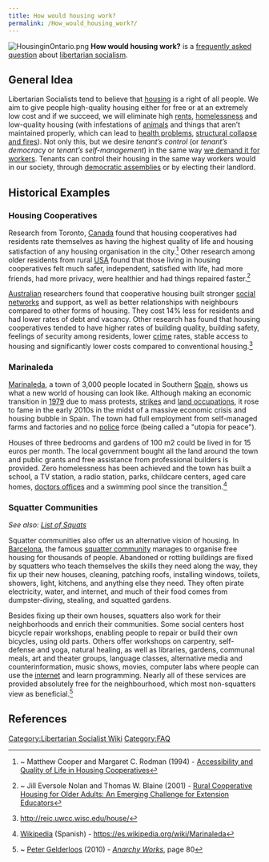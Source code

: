 ```yaml
---
title: How would housing work?
permalink: /How_would_housing_work?/
---
```


![](HousinginOntario.png "HousinginOntario.png") **How would housing
work?** is a [frequently asked
question](Introduction_to_Libertarian_Socialism#FAQ.md "wikilink") about
[libertarian socialism](Libertarian_Socialism.md "wikilink").

## General Idea

Libertarian Socialists tend to believe that
[housing](housing.md "wikilink") is a right of all people. We aim to give
people high-quality housing either for free or at an extremely low cost
and if we succeed, we will eliminate high [rents](Rent.md "wikilink"),
[homelessness](homelessness.md "wikilink") and low-quality housing (with
infestations of [animals](Animal.md "wikilink") and things that aren’t
maintained properly, which can lead to [health
problems](Health.md "wikilink"), [structural collapse and
fires](Disasters.md "wikilink")). Not only this, but we desire *tenant’s
control* (or *tenant’s democrac*y or *tenant’s self-management*) in the
same way [we demand it for
workers](Workers'_Self-Management.md "wikilink"). Tenants can control their
housing in the same way workers would in our society, through
[democratic assemblies](Democratic_Assembly.md "wikilink") or by electing
their landlord.

## Historical Examples

### Housing Cooperatives

Research from Toronto, [Canada](Canada.md "wikilink") found that housing
cooperatives had residents rate themselves as having the highest quality
of life and housing satisfaction of any housing organisation in the
city.[^1] Other research among older residents from rural
[USA](United_States_of_America.md "wikilink") found that those living in
housing cooperatives felt much safer, independent, satisfied with life,
had more friends, had more privacy, were healthier and had things
repaired faster.[^2]

[Australian](Australia.md "wikilink") researchers found that cooperative
housing built stronger [social networks](Social_Network.md "wikilink") and
support, as well as better relationships with neighbours compared to
other forms of housing. They cost 14% less for residents and had lower
rates of debt and vacancy. Other research has found that housing
cooperatives tended to have higher rates of building quality, building
safety, feelings of security among residents, lower
[crime](crime.md "wikilink") rates, stable access to housing and
significantly lower costs compared to conventional housing.[^3]

### Marinaleda

[Marinaleda](Marinaleda.md "wikilink"), a town of 3,000 people located in
Southern [Spain](Spain.md "wikilink"), shows us what a new world of housing
can look like. Although making an economic transition in
[1979](Timeline_of_Libertarian_Socialism_in_Southern_Europe.md "wikilink")
due to mass protests, [strikes](Strike.md "wikilink") and [land
occupations](Occupation_(Protest).md "wikilink"), it rose to fame in the
early 2010s in the midst of a massive economic crisis and housing bubble
in Spain. The town had full employment from self-managed farms and
factories and no [police](police.md "wikilink") force (being called a
"utopia for peace").

Houses of three bedrooms and gardens of 100 m2 could be lived in for 15
euros per month. The local government bought all the land around the
town and public grants and free assistance from professional builders is
provided. Zero homelessness has been achieved and the town has built a
school, a TV station, a radio station, parks, childcare centers, aged
care homes, [doctors offices](Healthcare.md "wikilink") and a swimming pool
since the transition.[^4]

### Squatter Communities

*See also: [List of Squats](List_of_Squats.md "wikilink")*

Squatter communities also offer us an alternative vision of housing. In
[Barcelona](Barcelona.md "wikilink"), the famous [squatter
community](Barcelona_Squatter_Community.md "wikilink") manages to organise
free housing for thousands of people. Abandoned or rotting buildings are
fixed by squatters who teach themselves the skills they need along the
way, they fix up their new houses, cleaning, patching roofs, installing
windows, toilets, showers, light, kitchens, and anything else they need.
They often pirate electricity, water, and internet, and much of their
food comes from dumpster-diving, stealing, and squatted gardens.

Besides fixing up their own houses, squatters also work for their
neighborhoods and enrich their communities. Some social centers host
bicycle repair workshops, enabling people to repair or build their own
bicycles, using old parts. Others offer workshops on carpentry,
self-defense and yoga, natural healing, as well as libraries, gardens,
communal meals, art and theater groups, language classes, alternative
media and counterinformation, music shows, movies, computer labs where
people can use the [internet](internet.md "wikilink") and learn
programming. Nearly all of these services are provided absolutely free
for the neighbourhood, which most non-squatters view as beneficial.[^5]

## References

<references />

[Category:Libertarian Socialist
Wiki](Category:Libertarian_Socialist_Wiki.md "wikilink")
[Category:FAQ](Category:FAQ.md "wikilink")

[^1]: ~ Matthew Cooper and Margaret C. Rodman (1994) - [Accessibility
    and Quality of Life in Housing
    Cooperatives](https://journals.sagepub.com/doi/abs/10.1177/0013916594261004)

[^2]: ~ Jill Eversole Nolan and Thomas W. Blaine (2001) - [Rural
    Cooperative Housing for Older Adults: An Emerging Challenge for
    Extension Educators](https://www.joe.org/joe/2001april/a3.php)

[^3]: <http://reic.uwcc.wisc.edu/house/>

[^4]: [Wikipedia](Wikipedia.md "wikilink") (Spanish) -
    <https://es.wikipedia.org/wiki/Marinaleda>

[^5]: ~ [Peter Gelderloos](Peter_Gelderloos.md "wikilink") (2010) -
    *[Anarchy Works](Anarchy_Works.md "wikilink")*, page 80